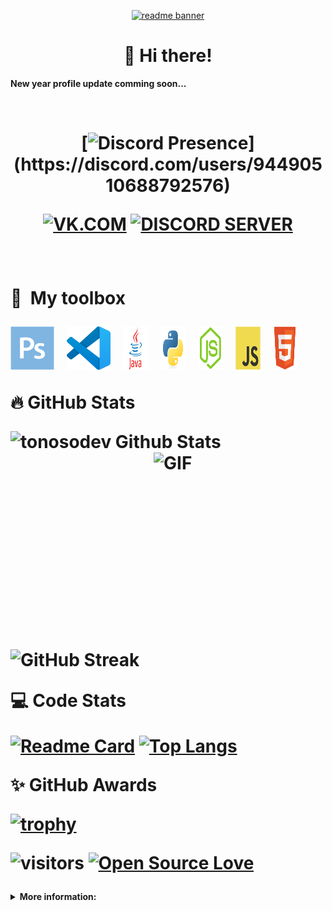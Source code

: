 <p align="center">
  <a href="https://vk.com/devildesigner"><img src="./img/../.github/img/headder.gif" alt="readme banner"></a>
</p>
<h1 align="center">
  <strong>👋 Hi there!
</h1>
New year profile update comming soon...
</h1>

&nbsp;

<h1>
    <div align="center">

[![Discord Presence](https://lanyard-profile-readme.vercel.app/api/641398600727003197?theme=dark&bg=4B0082&animated=true&hideDiscrim=true&borderRadius=30px&idleMessage=Coffee%20time!)](https://discord.com/users/94490510688792576)

[![VK.COM](https://img.shields.io/static/v1?label=VK.COM&message=TONOSO&color=purple)](https://vk.com/tonoso)
[![DISCORD SERVER](https://img.shields.io/static/v1?label=DISCORD&message=AURORA&color=blueviolet)](https://discord.gg/m4rCgqV5A2)
      
</h1>

&nbsp;
<h1> 
<p><strong>🧰 &nbsp;My toolbox

<img src="https://raw.githubusercontent.com/devicons/devicon/master/icons/photoshop/photoshop-plain.svg" alt="Photoshop" width="70" height="70"/> &nbsp;
<img src="https://raw.githubusercontent.com/devicons/devicon/master/icons/vscode/vscode-original.svg" alt="VSCode" width="70" height="70"/> &nbsp;
<img src="https://raw.githubusercontent.com/devicons/devicon/master/icons/java/java-original-wordmark.svg" alt="Java" width="40" height="70"/> &nbsp;
<img src="https://raw.githubusercontent.com/devicons/devicon/master/icons/python/python-original.svg" alt="Python" width="40" height="70"/> &nbsp;
<img src="https://raw.githubusercontent.com/devicons/devicon/master/icons/nodejs/nodejs-original.svg" alt="NodeJS" width="40" height="70"/> &nbsp;
<img src="https://raw.githubusercontent.com/devicons/devicon/master/icons/javascript/javascript-original.svg" alt="JavaScript" width="40" height="70"/> &nbsp;
<img src="https://raw.githubusercontent.com/devicons/devicon/master/icons/html5/html5-original.svg" alt="HTML5" width="40" height="70"/> &nbsp;
</p>

<p><strong>🔥&nbsp;GitHub Stats

![tonosodev Github Stats](https://github-readme-stats.vercel.app/api?username=tonosodev&hide=contribs,prs&show_icons=true&bg_color=0d1116&title_color=ce09ec&text_color=a4aacb&icon_color=007ec6)
<img align="right" alt="GIF" src="https://tenor.com/view/sewayaki-no-kitsune-senko-san-shiro-white-fox-tail-wag-tail-gif-16938478.gif" hspace="40" height="315" width="235" />
![GitHub Streak](https://github-readme-streak-stats.herokuapp.com/?user=tonosodev&theme=radical&count_private=true&bg_color=0d1116&title_color=ce09ec&text_color=a4aacb&icon_color=007ec6)
</p>

<p><strong>💻&nbsp;Code Stats

[![Readme Card](https://github-readme-stats.vercel.app/api/pin/?username=tonosodev&repo=macos_presence&bg_color=0d1116&title_color=ce09ec&text_color=a4aacb&icon_color=007ec6)](https://github.com/tonosodev/macos_presence)
[![Top Langs](https://github-readme-stats.vercel.app/api/top-langs/?username=tonosodev&bg_color=0d1116&title_color=ce09ec&text_color=a4aacb&icon_color=007ec6&layout=compact)](https://github.com/tonosodev/github-readme-stats)
</p>

<p><strong>✨&nbsp;GitHub Awards 

[![trophy](https://github-profile-trophy.vercel.app/?username=tonosodev&theme=radical&column=7)](https://github.com/tonosodev/github-profile-trophy)

![visitors](https://visitor-badge.laobi.icu/badge?page_id=tonosodev)
[![Open Source Love](https://badges.frapsoft.com/os/v1/open-source.svg?v=102)](https://github.com/tonosodev/open-source-badge/)
</p>

</p></h1>
  <details>
    <summary>
      More information:
    </summary>
  <br>
    <small>
      <!--START_SECTION:waka-->
📊 **This Week I Spent My Time On** 

```text
⌚︎ Time Zone: Asia/Almaty

🔥 Editors: 
VS Code                  1 hr 19 mins        ⬛⬛⬛⬛⬛⬛⬛⬛⬛⬛⬛⬛⬛⬜⬜⬜⬜⬜⬜⬜⬜⬜⬜⬜⬜   55.11% 
PyCharmCore              40 mins             ⬛⬛⬛⬛⬛⬛⬛⬜⬜⬜⬜⬜⬜⬜⬜⬜⬜⬜⬜⬜⬜⬜⬜⬜⬜   28.36% 
PyCharm                  23 mins             ⬛⬛⬛⬛⬜⬜⬜⬜⬜⬜⬜⬜⬜⬜⬜⬜⬜⬜⬜⬜⬜⬜⬜⬜⬜   16.53%

💻 Operating System: 
Windows                  1 hr 59 mins        ⬛⬛⬛⬛⬛⬛⬛⬛⬛⬛⬛⬛⬛⬛⬛⬛⬛⬛⬛⬛⬜⬜⬜⬜⬜   83.47% 
Mac                      23 mins             ⬛⬛⬛⬛⬜⬜⬜⬜⬜⬜⬜⬜⬜⬜⬜⬜⬜⬜⬜⬜⬜⬜⬜⬜⬜   16.53%

```


 Last Updated on 30/12/2022 01:43:36 UTC
<!--END_SECTION:waka-->
  </br>
</h1></p>
